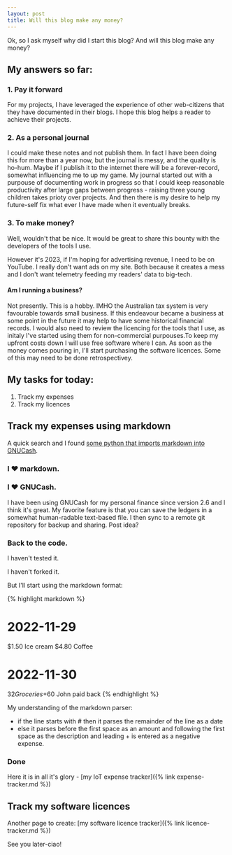 ```yaml
---
layout: post
title: Will this blog make any money? 
---
```


Ok, so I ask myself why did I start this blog? And will this blog make any money?

## My answers so far:

### 1. Pay it forward

For my projects, I have leveraged the experience of other web-citizens that they have documented in their blogs. I hope this blog helps a reader to achieve their projects. 

### 2. As a personal journal

I could make these notes and not publish them. In fact I have been doing this for more than a year now, but the journal is messy, and the quality is ho-hum. Maybe if I publish it to the internet there will be a forever-record, somewhat influencing me to up my game. My journal started out with a purpouse of documenting work in progress so that I could keep reasonable productivity after large gaps between progress - raising three young children takes prioty over projects. And then there is my desire to help my future-self fix what ever I have made when it eventually breaks. 

### 3. To make money?

Well, wouldn't that be nice. It would be great to share this bounty with the developers of the tools I use. 

However it's 2023, if I'm hoping for advertising revenue, I need to be on YouTube. I really don't want ads on my site. Both because it creates a mess and I don't want telemetry feeding my readers' data to big-tech.

#### Am I running a business?

Not presently. This is a hobby. IMHO the Australian tax system is very favourable towards small business. If this endeavour became a business at some point in the future it may help to have some historical financial records. I would also need to review the licencing for the tools that I use, as initaly I've started using them for non-commercial purpouses.To keep my upfront costs down I will use free software where I can. As soon as the money comes pouring in, I'll start purchasing the software licences. Some of this may need to be done retrospectivey. 

## My tasks for today:

1. Track my expenses
2. Track my licences 

## Track my expenses using markdown

A quick search and I found [some python that imports markdown into GNUCash](https://codeberg.org/hjacobs/gnucash-markdown-import). 

### I ♥ markdown. 

### I ♥ GNUCash.

I have been using GNUCash for my personal finance since version 2.6 and I think it's great. My favorite feature is that you can save the ledgers in a somewhat human-radable text-based file. I then sync to a remote git repository for backup and sharing. Post idea?

### Back to the code. 

I haven't tested it. 

I haven't forked it. 

But I'll start using the markdown format:

{% highlight markdown %}
# 2022-11-29

$1.50 Ice cream
$4.80 Coffee

# 2022-11-30

$32 Groceries
+$60 John paid back
{% endhighlight %}

My understanding of the markdown parser:

- if the line starts with # then it parses the remainder of the line as a date
- else it parses before the first space as an amount and following the first space as the description and leading + is entered as a negative expense.

### Done
Here it is in all it's glory - [my IoT expense tracker]({% link expense-tracker.md %})

## Track my software licences 

Another page to create: [my software licence tracker]({% link licence-tracker.md %})

See you later-ciao!